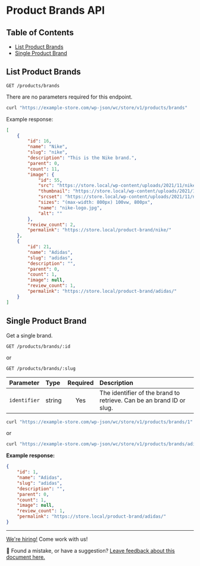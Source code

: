 # Product Brands API <!-- omit in toc -->

## Table of Contents <!-- omit in toc -->

-   [List Product Brands](#list-product-brands)
-   [Single Product Brand](#single-product-brand)

## List Product Brands

```http
GET /products/brands
```

There are no parameters required for this endpoint.

```sh
curl "https://example-store.com/wp-json/wc/store/v1/products/brands"
```

Example response:

```json
[
	{
		"id": 16,
		"name": "Nike",
		"slug": "nike",
		"description": "This is the Nike brand.",
		"parent": 0,
		"count": 11,
		"image": {
			"id": 55,
			"src": "https://store.local/wp-content/uploads/2021/11/nike-logo.jpg",
			"thumbnail": "https://store.local/wp-content/uploads/2021/11/nike-logo-324x324.jpg",
			"srcset": "https://store.local/wp-content/uploads/2021/11/nike-logo.jpg 800w, https://store.local/wp-content/uploads/2021/11/nike-logo-324x324.jpg 324w, https://store.local/wp-content/uploads/2021/11/nike-logo-100x100.jpg 100w, https://store.local/wp-content/uploads/2021/11/nike-logo-416x416.jpg 416w, https://store.local/wp-content/uploads/2021/11/nike-logo-300x300.jpg 300w, https://store.local/wp-content/uploads/2021/11/nike-logo-150x150.jpg 150w, https://store.local/wp-content/uploads/2021/11/nike-logo-768x768.jpg 768w",
			"sizes": "(max-width: 800px) 100vw, 800px",
			"name": "nike-logo.jpg",
			"alt": ""
		},
		"review_count": 2,
		"permalink": "https://store.local/product-brand/nike/"
	},
	{
		"id": 21,
		"name": "Adidas",
		"slug": "adidas",
		"description": "",
		"parent": 0,
		"count": 1,
		"image": null,
		"review_count": 1,
		"permalink": "https://store.local/product-brand/adidas/"
	}
]
```

## Single Product Brand

Get a single brand.

```http
GET /products/brands/:id
```

or 

```http
GET /products/brands/:slug
```

| Parameter   | Type    | Required | Description                                                          |
| :--------   | :------ | :------: |:---------------------------------------------------------------------|
| `identifier` | string |   Yes    | The identifier of the brand to retrieve. Can be an brand ID or slug. |

```sh
curl "https://example-store.com/wp-json/wc/store/v1/products/brands/1"
```

or

```sh
curl "https://example-store.com/wp-json/wc/store/v1/products/brands/adidas"
```

**Example response:**

```json
{
	"id": 1,
	"name": "Adidas",
	"slug": "adidas",
	"description": "",
	"parent": 0,
	"count": 1,
	"image": null,
	"review_count": 1,
	"permalink": "https://store.local/product-brand/adidas/"
}
```

<!-- FEEDBACK -->

---

[We're hiring!](https://woocommerce.com/careers/) Come work with us!

🐞 Found a mistake, or have a suggestion? [Leave feedback about this document here.](https://github.com/woocommerce/woocommerce/issues/new?assignees=&labels=type%3A+documentation&template=suggestion-for-documentation-improvement-correction.md&title=Feedback%20on%20./src/StoreApi/docs/product-brands.md)

<!-- /FEEDBACK -->

